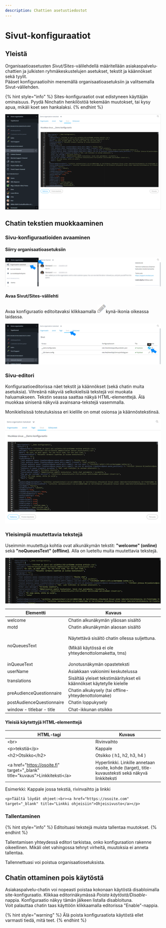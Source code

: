 ```yaml
---
description: Chattien asetustiedostot
---
```


# Sivut-konfiguraatiot

## Yleistä <a href="yleista" id="yleista"></a>

Organisaatioasetusten _Sivut/Sites_-välilehdellä määritellään asiakaspalvelu-chattien ja julkisten ryhmäkeskustelujen asetukset, tekstit ja käännökset sekä tyylit.\
Pääset konfiguraatioihin menemällä organisaatioasetuksiin ja valitsemalla Sivut-välilehden.

{% hint style="info" %}
Sites-konfiguraatiot ovat edistyneen käyttäjän ominaisuus. Pyydä Ninchatin henkilöstöä tekemään muutokset, tai kysy apua, mikäli koet sen hankalaksi.
{% endhint %}

![Sivu-konfiguraatio-editori](../.gitbook/assets/siteconfig6.png)

## Chatin tekstien muokkaaminen

### Sivu-konfiguraatioiden avaaminen

#### Siirry organisaatioasetuksiin

![Siirry organisaatioasetuksiin](../.gitbook/assets/siteconfig1.png)

#### Avaa Sivut/Sites-välilehti

Avaa konfiguraatio editoitavaksi klikkaamalla ![](../.gitbook/assets/pen-edit-icon.png)kynä-ikonia oikeassa laidassa.

![Sivu-editorin avaaminen](../.gitbook/assets/siteconfig2.png)

### Sivu-editori

Konfiguraatioeditorissa näet tekstit ja käännökset (sekä chatin muita asetuksia). Vihreänä näkyviä selkokielisiä tekstejä voi muokata haluamakseen. Tekstin seassa saattaa näkyä HTML-elementtejä. Älä muokkaa sinisenä näkyviä avainsana-tekstejä vasemmalla.

Monikielisissä toteutuksissa eri kielille on omat osionsa ja käännöstekstinsä.

![Sivu-editori](../.gitbook/assets/siteconfig3.png)

### Yleisimpiä muutettavia tekstejä <a href="yleisimpia-muutettavia-teksteja" id="yleisimpia-muutettavia-teksteja"></a>

Useimmin muutettuja kohtia ovat alkunäkymän tekstit: **"welcome" (online)** sekä **"noQueuesText" (offline)**. Alla on lueteltu muita muutettavia tekstejä.

![Muokkaa vihreitä selkokielisiä tekstejä. Älä muokkaa sinisiä avaintermejä.](../.gitbook/assets/siteconfig4.png)

| **Elementti**             | **Kuvaus**                                                                                                     |
| ------------------------- | -------------------------------------------------------------------------------------------------------------- |
| welcome                   | Chatin alkunäkymän yläosan sisältö                                                                             |
| motd                      | Chatin alkunäkymän alaosan sisältö                                                                             |
| noQueuesText              | <p>Näytettävä sisältö chatin ollessa suljettuna.</p><p>(Mikäli käytössä ei ole yhteydenottolomaketta, tms)</p> |
| inQueueText               | Jonotusnäkymän opasteteksti                                                                                    |
| userName                  | Asiakkaan vakionimi keskutelussa                                                                               |
| translations              | Sisältää yleiset tekstimääritykset eli käännökset käytetylle kielelle                                          |
| preAudienceQuestionnaire  | Chatin alkukysely (tai offline-yhteydenottolomake)                                                             |
| postAudienceQuestionnaire | Chatin loppukysely                                                                                             |
| window - titlebar - title | Chat-ikkunan otsikko                                                                                           |

#### Yleisiä käytettyjä HTML-elementtejä <a href="yleisia-kaytettyja-html-elementteja" id="yleisia-kaytettyja-html-elementteja"></a>

| **HTML-tagi**                                                                   | **Kuvaus**                                                                                         |
| ------------------------------------------------------------------------------- | -------------------------------------------------------------------------------------------------- |
| \<br>                                                                           | Rivinvaihto                                                                                        |
| \<p>tekstiä\</p>                                                                | Kappale                                                                                            |
| \<h2>Otsikko\</h2>                                                              | Otsikko ( h1, h2, h3, h4 )                                                                         |
|  \<a href="https://osoite.fi" target="\_blank" title="kuvaus">Linkkiteksti\</a> | Hyperlinkki. Linkille annetaan osoite, kohde (target), title-kuvausteksti sekä näkyvä linkkiteksti |

Esimerkki: Kappale jossa tekstiä, rivinvaihto ja linkki

```markup
<p>Täältä löydät ohjeet:<br><a href="https://osoite.com" target="_blank" title="Linkki ohjeisiin">Ohjeisivusto</a></p>
```

### &#x20;Tallentaminen

{% hint style="info" %}
Editoituasi tekstejä muista tallentaa muutokset.&#x20;
{% endhint %}

Tallentamisen yhteydessä editori tarkistaa, onko konfiguraation rakenne oikeellinen. Mikäli olet vahingossa tehnyt virheitä, muutoksia ei anneta tallentaa.

Tallennettuasi voi poistua organisaatiosetuksista.

## Chatin ottaminen pois käytöstä <a href="chatin-ottaminen-pois-kaeytosta" id="chatin-ottaminen-pois-kaeytosta"></a>

Asiakaspalvelu-chatin voi nopeasti poistaa kokonaan käytöstä disabloimalla site-konfiguraatio. Klikkaa editorinäkymässä _Poista käytöstä/Disable_-nappia. Konfiguraatio näkyy tämän jälkeen listalla disabloituna.\
Voit palauttaa chatin taas käyttöön klikkaamalla editorissa "Enable"-nappia.

{% hint style="warning" %}
Älä poista konfiguraatiota käytöstä ellet varmasti tiedä, mitä teet.
{% endhint %}
